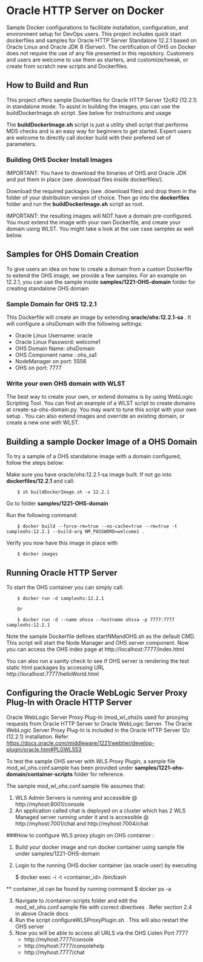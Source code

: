 Oracle HTTP Server on Docker
===============
Sample Docker configurations to facilitate installation, configuration, and environment setup for DevOps users. This project includes quick start dockerfiles and samples for Oracle HTTP Server Standalone 12.2.1 based on Oracle Linux and Oracle JDK 8 (Server).
The certification of OHS on Docker does not require the use of any file presented in this repository.
Customers and users are welcome to use them as starters, and customize/tweak, or create from scratch new scripts and Dockerfiles.

## How to Build and Run
This project offers sample Dockerfiles for Oracle HTTP Server 12cR2 (12.2.1) in standalone mode. To assist in building the images, you can use the buildDockerImage.sh script. See below for instructions and usage

The **buildDockerImage.sh** script is just a utility shell script that performs MD5 checks and is an easy way for beginners to get started. Expert users are welcome to directly call docker build with their prefered set of parameters.

### Building OHS Docker Install Images
IMPORTANT: You have to download the binaries of OHS and Oracle JDK and put them in place (see .download files inside dockerfiles/).

Download the required packages (see .download files) and drop them in the folder of your distribution version of choice. Then go into the **dockerfiles** folder and run the **buildDockerImage.sh** script as root.

IMPORTANT: the resulting images will NOT have a domain pre-configured.
You must extend the image with your own Dockerfile, and create your domain using WLST. You might take a look at the use case samples as well below.

## Samples for OHS Domain Creation
To give users an idea on how to create a domain from a custom Dockerfile to extend the OHS image, we provide a few samples. For an example on 12.2.1, you can use the sample inside **samples/1221-OHS-domain** folder for creating standalone OHS domain

### Sample Domain for OHS 12.2.1
This Dockerfile will create an image by extending **oracle/ohs:12.2.1-sa** . It will configure a ohsDomain with the following settings:

 - Oracle Linux Username: oracle
 - Oracle Linux Password: welcome1
 - OHS Domain Name: ohsDomain
 - OHS Component name : ohs_sa1
 - NodeManager on port: 5556
 - OHS on port: 7777

### Write your own OHS domain with WLST
The best way to create your own, or extend domains is by using WebLogic Scripting Tool. You can find an example of a WLST script to create domains at create-sa-ohs-domain.py. You may want to tune this script with your own setup . You can also extend images and override an existing domain, or create a new one with WLST.

## Building a sample Docker Image of a OHS Domain
To try a sample of a OHS standalone image with a domain configured, follow the steps below:

Make sure you have oracle/ohs:12.2.1-sa image built. If not go into **dockerfiles/12.2.1** and call:

        $ sh buildDockerImage.sh -v 12.2.1

Go to folder **samples/1221-OHS-domain**

Run the following command:

        $ docker build --force-rm=true --no-cache=true --rm=true -t sampleohs:12.2.1 --build-arg NM_PASSWORD=welcome1 .

Verify you now have this image in place with

        $ docker images

## Running Oracle HTTP Server
To start the OHS container you can simply call:

        $ docker run -d sampleohs:12.2.1

        Or

        $ docker run -d --name ohssa --hostname ohssa -p 7777:7777 sampleohs:12.2.1

Note the sample Dockerfile defines startNMandOHS.sh as the default CMD. This script will start the Node Manager and OHS server component.
Now you can access the OHS index page at http://localhost:7777/index.html

You can also run a sanity check to see if OHS server is rendering the test static html packages by accessing URL http://localhost:7777/helloWorld.html

## Configuring the Oracle WebLogic Server Proxy Plug-In with Oracle HTTP Server
Oracle WebLogic Server Proxy Plug-In (mod_wl_ohs)is used for proxying requests from Oracle HTTP Server to Oracle WebLogic Server. The Oracle WebLogic Server Proxy Plug-In is included in the Oracle HTTP Server 12c (12.2.1) installation.
Refer https://docs.oracle.com/middleware/1221/webtier/develop-plugin/oracle.htm#PLGWL553

To test the sample OHS server with WLS Proxy Plugin, a sample file mod_wl_ohs.conf.sample has been provided under **samples/1221-ohs-domain/container-scripts** folder for reference.

The sample mod_wl_ohs.conf.sample file assumes that:

  1. WLS Admin Servers is running and accessible @ http://myhost:8001/console
  2. An application called chat is deployed on a cluster which has 2 WLS Managed server running under it and is accessible @ http://myhost:7001/chat and http://myhost:7004/chat

###How to configure WLS proxy plugin on OHS container :

  1. Build your docker image and run docker container using sample file under samples/1221-OHS-domain
  2. Login to the running OHS docker container (as oracle user) by executing


        $ docker exec -i -t <container_id> /bin/bash

  ** container_id can be found by running command $ docker ps -a

  3. Navigate to /container-scripts folder and edit the mod_wl_ohs.conf.sample file with correct directives . Refer section 2.4 in above Oracle docs
  4. Run the script configureWLSProxyPlugin.sh . This will also restart the OHS server
  5. Now you will be able to access all URLS via the OHS Listen Port 7777
     - http://myhost:7777/console
     - http://myhost:7777/consolehelp
     - http://myhost:7777/chat
